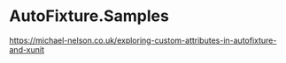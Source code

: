# AutoFixture.Samples

https://michael-nelson.co.uk/exploring-custom-attributes-in-autofixture-and-xunit
